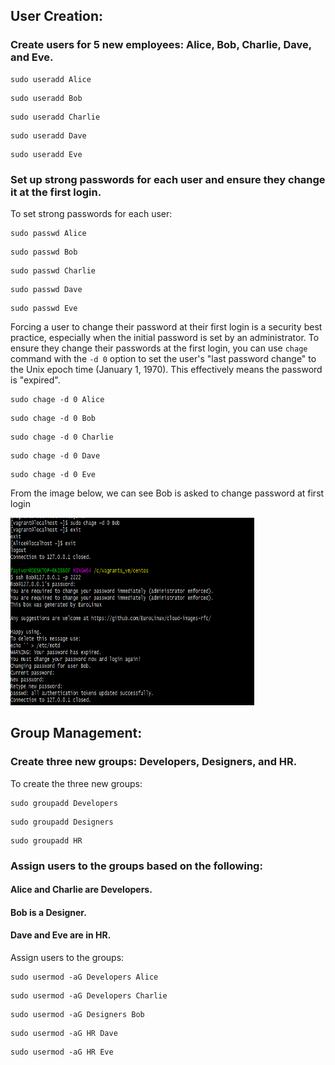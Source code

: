 ## User Creation:
### Create users for 5 new employees: Alice, Bob, Charlie, Dave, and Eve.

```
sudo useradd Alice
```
```
sudo useradd Bob
```
```
sudo useradd Charlie
```
```
sudo useradd Dave
```
```
sudo useradd Eve
```
### Set up strong passwords for each user and ensure they change it at the first login.

To set strong passwords for each user:
```
sudo passwd Alice
```
```
sudo passwd Bob
```
```
sudo passwd Charlie
```
```
sudo passwd Dave
```
```
sudo passwd Eve
```

Forcing a user to change their password at their first login is a security best practice, especially when the initial password is set by an administrator.
To ensure they change their passwords at the first login, you can use ``` chage ``` command with the ```-d 0``` option to set the user's "last password change" to the Unix epoch time (January 1, 1970). 
This effectively means the password is "expired".

```
sudo chage -d 0 Alice
```
```
sudo chage -d 0 Bob
```
```
sudo chage -d 0 Charlie
```
```
sudo chage -d 0 Dave
```
```
sudo chage -d 0 Eve
```

From the image below, we can see Bob is asked to change password at first login

<img src="./change_password.PNG" width="390" height="300">

## Group Management:
### Create three new groups: Developers, Designers, and HR.

To create the three new groups:
```
sudo groupadd Developers
```
```
sudo groupadd Designers
```
```
sudo groupadd HR
```


### Assign users to the groups based on the following:
#### Alice and Charlie are Developers.
#### Bob is a Designer.
#### Dave and Eve are in HR.

Assign users to the groups:
```
sudo usermod -aG Developers Alice
```
```
sudo usermod -aG Developers Charlie
```
```
sudo usermod -aG Designers Bob
```
```
sudo usermod -aG HR Dave
```
```
sudo usermod -aG HR Eve
```






